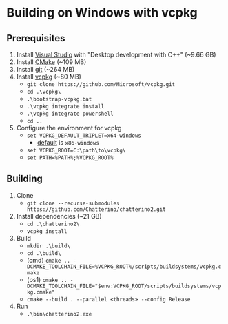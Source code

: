 # Building on Windows with vcpkg

## Prerequisites

1. Install [Visual Studio](https://visualstudio.microsoft.com/) with "Desktop development with C++" (~9.66 GB)
1. Install [CMake](https://cmake.org/) (~109 MB)
1. Install [git](https://git-scm.com/) (~264 MB)
1. Install [vcpkg](https://vcpkg.io/) (~80 MB)
   - `git clone https://github.com/Microsoft/vcpkg.git`
   - `cd .\vcpkg\`
   - `.\bootstrap-vcpkg.bat`
   - `.\vcpkg integrate install`
   - `.\vcpkg integrate powershell`
   - `cd ..`
1. Configure the environment for vcpkg
   - `set VCPKG_DEFAULT_TRIPLET=x64-windows`
     - [default](https://github.com/microsoft/vcpkg/blob/master/docs/users/triplets.md#additional-remarks) is `x86-windows`
   - `set VCPKG_ROOT=C:\path\to\vcpkg\`
   - `set PATH=%PATH%;%VCPKG_ROOT%`

## Building

1. Clone
   - `git clone --recurse-submodules https://github.com/Chatterino/chatterino2.git`
1. Install dependencies (~21 GB)
   - `cd .\chatterino2\`
   - `vcpkg install`
1. Build
   - `mkdir .\build\`
   - `cd .\build\`
   - (cmd) `cmake .. -DCMAKE_TOOLCHAIN_FILE=%VCPKG_ROOT%/scripts/buildsystems/vcpkg.cmake`
   - (ps1) `cmake .. -DCMAKE_TOOLCHAIN_FILE="$env:VCPKG_ROOT/scripts/buildsystems/vcpkg.cmake"`
   - `cmake --build . --parallel <threads> --config Release`
1. Run
   - `.\bin\chatterino2.exe`

